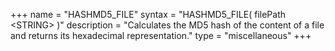 +++
name = "HASHMD5_FILE"
syntax = "HASHMD5_FILE( filePath &lt;STRING&gt; )"
description = "Calculates the MD5 hash of the content of a file and returns its hexadecimal representation."
type = "miscellaneous"
+++

